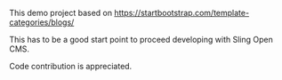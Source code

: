 This demo project based on https://startbootstrap.com/template-categories/blogs/

This has to be a good start point to proceed developing with Sling Open CMS.

Code contribution is appreciated.
